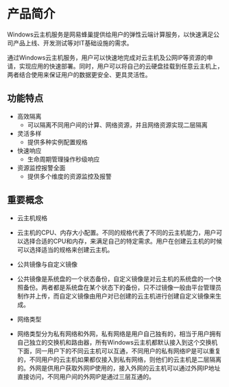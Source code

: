 # 产品简介

Windows云主机服务是网易蜂巢提供给用户的弹性云端计算服务，以快速满足公司产品上线、开发测试等对IT基础设施的需求。

通过Windows云主机服务，用户可以快速地完成对云主机及公网IP等资源的申请，实现应用的快速部署。同时，用户可以将自己的云硬盘挂载到任意云主机上，两者结合使用来保证用户的数据更安全、更具灵活性。

## 功能特点

* 高效隔离
  * 可以隔离不同用户间的计算、网络资源，并且网络资源实现二层隔离
* 灵活多样
  * 提供多种实例配置规格
* 快速响应
  * 生命周期管理操作秒级响应
* 资源监控报警全面
  * 提供多个维度的资源监控及报警

## 重要概念

* 云主机规格
 * 云主机的CPU、内存大小配置。不同的规格代表了不同的云主机能力，用户可以选择合适的CPU和内存，来满足自己的特定需求。用户在创建云主机的时候可以选择适当的规格来创建云主机。
 
* 公共镜像与自定义镜像
 * 公共镜像是系统盘的一个状态备份，自定义镜像是对云主机的系统盘的一个快照备份。两者都是系统盘在某个状态下的备份，只不过镜像一般由平台管理员制作并上传，而自定义镜像由用户对已创建的云主机进行创建自定义镜像来生成。
 
* 网络类型
 * 网络类型分为私有网络和外网，私有网络是用户自己独有的，相当于用户拥有自己独立的交换机和路由器，所有Windows云主机都默认接入到这个交换机下面，同一用户下的不同云主机可以互通，不同用户的私有网络IP是可以重复的，不同用户的云主机如果都仅接入到私有网络，则他们的云主机是二层隔离的。外网是供用户获取外网IP使用的，接入外网的云主机可以通过外网IP地址直接访问，不同用户间的外网IP是通过三层互通的。
 